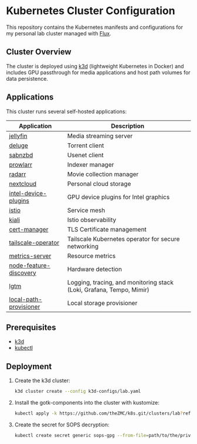 # Kubernetes Cluster Configuration

This repository contains the Kubernetes manifests and configurations for my
personal lab cluster managed with [Flux](https://fluxcd.io/).

## Cluster Overview

The cluster is deployed using [k3d](https://k3d.io/) (lightweight Kubernetes in
Docker) and includes GPU passthrough for media applications and host path
volumes for data persistence.

## Applications

This cluster runs several self-hosted applications:

| Application                                                                          | Description                                                          |
| ------------------------------------------------------------------------------------ | -------------------------------------------------------------------- |
| [jellyfin](https://jellyfin.org/)                                                    | Media streaming server                                               |
| [deluge](https://deluge-torrent.org/)                                                | Torrent client                                                       |
| [sabnzbd](https://sabnzbd.org/)                                                      | Usenet client                                                        |
| [prowlarr](https://prowlarr.com/)                                                    | Indexer manager                                                      |
| [radarr](https://radarr.video/)                                                      | Movie collection manager                                             |
| [nextcloud](https://nextcloud.com/)                                                  | Personal cloud storage                                               |
| [intel-device-plugins](https://github.com/intel/intel-device-plugins-for-kubernetes) | GPU device plugins for Intel graphics                                |
| [istio](https://istio.io/)                                                           | Service mesh                                                         |
| [kiali](https://kiali.org/)                                                          | Istio observability                                                  |
| [cert-manager](https://cert-manager.io/)                                             | TLS Certificate management                                           |
| [tailscale-operator](https://github.com/tailscale/tailscale)                         | Tailscale Kubernetes operator for secure networking                  |
| [metrics-server](https://github.com/kubernetes-sigs/metrics-server)                  | Resource metrics                                                     |
| [node-feature-discovery](https://github.com/kubernetes-sigs/node-feature-discovery)  | Hardware detection                                                   |
| [lgtm](https://grafana.com/)                                                         | Logging, tracing, and monitoring stack (Loki, Grafana, Tempo, Mimir) |
| [local-path-provisioner](https://github.com/rancher/local-path-provisioner)          | Local storage provisioner                                            |

## Prerequisites

- [k3d](https://k3d.io/)
- [kubectl](https://kubernetes.io/docs/tasks/tools/)

## Deployment

1. Create the k3d cluster:
   ```bash
   k3d cluster create --config k3d-configs/lab.yaml
   ```

2. Install the gotk-components into the cluster with kustomize:
   ```bash
   kubectl apply -k https://github.com/theZMC/k8s.git/clusters/lab?ref=main
   ```

3. Create the secret for SOPS decryption:
   ```bash
   kubectl create secret generic sops-gpg --from-file=path/to/the/private.key -n flux-system
   ```
